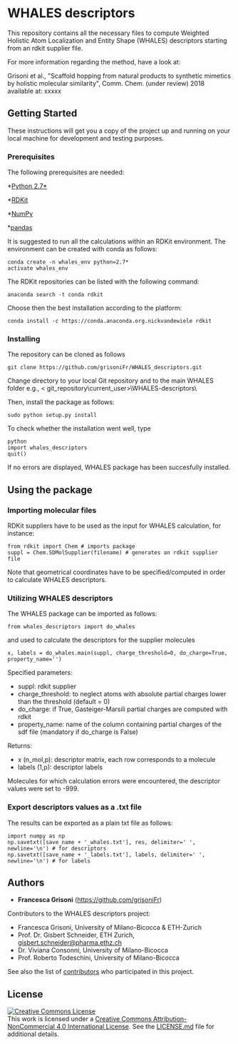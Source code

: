 # WHALES descriptors

This repository contains all the necessary files to compute Weighted Holistic Atom Localization and Entity Shape (WHALES) descriptors starting from an rdkit supplier file.

For more information regarding the method, have a look at:

Grisoni et al., "Scaffold hopping from natural products to synthetic mimetics by holistic molecular similarity", Comm. Chem. (under review) 2018
available at: xxxxx

## Getting Started

These instructions will get you a copy of the project up and running on your local machine for development and testing purposes.

### Prerequisites

The following prerequisites are needed:

*[Python 2.7*](https://www.python.org/download/releases/2.7/)

*[RDKit](http://www.rdkit.org/docs/Install.html)

*[NumPy](https://scipy.org/install.html)

*[pandas](https://pandas.pydata.org)

It is suggested to run all the calculations within an RDKit environment. 
The environment can be created with conda as follows:
```
conda create -n whales_env python=2.7*
activate whales_env
```
The RDKit repositories can be listed with the following command:
```
anaconda search -t conda rdkit
```
Choose then the best installation according to the platform:
```
conda install -c https://conda.anaconda.org.nickvandewiele rdkit
```

### Installing

The repository can be cloned as follows

```
git clone https://github.com/grisoniFr/WHALES_descriptors.git
```

Change directory to your local Git repository and to the main WHALES folder e.g., < git_repository\current_user>\WHALES-descriptors\

Then, install the package as follows:
```
sudo python setup.py install
```
To check whether the installation went well, type 
```
python 
import whales_descriptors
quit()
```
If no errors are displayed, WHALES package has been succesfully installed. 

## Using the package

### Importing molecular files
RDKit suppliers have to be used as the input for WHALES calculation, for instance:

```
from rdkit import Chem # imports package
suppl = Chem.SDMolSupplier(filename) # generates an rdkit supplier file
```
Note that geometrical coordinates have to be specified/computed in order to calculate WHALES descriptors.

### Utilizing WHALES descriptors
The WHALES package can be imported as follows:
```
from whales_descriptors import do_whales
```
and used to calculate the descriptors for the supplier molecules

```
x, labels = do_whales.main(suppl, charge_threshold=0, do_charge=True, property_name='')
```
Specified parameters:
* suppl: rdkit supplier
*    charge_threshold: to neglect atoms with absolute partial charges lower than the threshold (default = 0)
*    do_charge: if True, Gasteiger-Marsili partial charges are computed with rdkit
*    property_name: name of the column containing partial charges of the sdf file (mandatory if do_charge is False)

Returns:
* x (n_mol,p): descriptor matrix, each row corresponds to a molecule
* labels (1,p): descriptor labels

Molecules for which calculation errors were encountered, the descriptor values were set to -999. 

### Export descriptors values as a .txt file

The results can be exported as a plain txt file as follows:

```
import numpy as np
np.savetxt([save_name + '_whales.txt'], res, delimiter=' ', newline='\n') # for descriptors
np.savetxt([save_name + '_labels.txt'], labels, delimiter=' ', newline='\n') # for labels
```


## Authors

* **Francesca Grisoni** (https://github.com/grisoniFr)

Contributors to the WHALES descriptors project:
* Francesca Grisoni, University of Milano-Bicocca & ETH-Zurich
* Prof. Dr. Gisbert Schneider, ETH Zurich, gisbert.schneider@pharma.ethz.ch
* Dr. Viviana Consonni, University of Milano-Bicocca
* Prof. Roberto Todeschini, University of Milano-Bicocca


See also the list of [contributors](https://github.com/FrancescaGrisoni/whales_descriptors/contributors) who participated in this project.

## License

<a rel="license" href="http://creativecommons.org/licenses/by-nc/4.0/"><img alt="Creative Commons License" style="border-width:0" src="https://i.creativecommons.org/l/by-nc/4.0/88x31.png" /></a><br />This work is licensed under a <a rel="license" href="http://creativecommons.org/licenses/by-nc/4.0/">Creative Commons Attribution-NonCommercial 4.0 International License</a>.
See the [LICENSE.md](LICENSE.md) file for additional details. 

